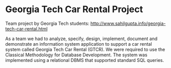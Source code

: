 # Georgia Tech Car Rental Project
Team project by Georgia Tech students: http://www.sahilgupta.info/georgia-tech-car-rental.html

As a team we had to analyze, specify, design, implement, document and demonstrate an information system application to support a car rental system called Georgia Tech Car Rental (GTCR). We were required to use the Classical Methodology for Database Development. The system was implemented using a relational DBMS that supported standard SQL queries.
